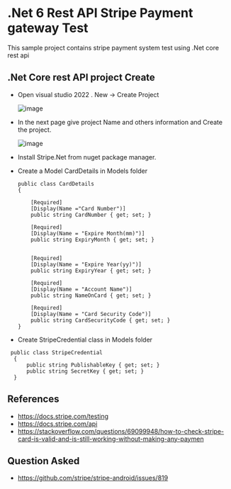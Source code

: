 # .Net 6 Rest API Stripe Payment gateway Test

This sample project contains stripe payment system test using .Net core rest api 

## .Net Core rest API project Create

 - Open visual studio 2022 . New -> Create Project

    ![image](https://github.com/rakib33/.Net_RestAPI_Stripe_Payment/assets/10026710/1e6a532c-fb4a-4870-b77b-aa630756284c)
 
 - In the next page give project Name and others information and Create the project. 

   ![image](https://github.com/rakib33/.Net_RestAPI_Stripe_Payment/assets/10026710/6b456a2b-32ad-4cfd-8071-30aa6e354c07)
 
 - Install Stripe.Net from nuget package manager.
 - Create a Model CardDetails in Models folder

    ```
    public class CardDetails
    { 

        [Required]      
        [Display(Name ="Card Number")]
        public string CardNumber { get; set; }

        [Required]       
        [Display(Name = "Expire Month(mm)")]
        public string ExpiryMonth { get; set; }


        [Required]
        [Display(Name = "Expire Year(yy)")]
        public string ExpiryYear { get; set; }

        [Required]
        [Display(Name = "Account Name")]
        public string NameOnCard { get; set; }

        [Required]      
        [Display(Name = "Card Security Code")]        
        public string CardSecurityCode { get; set; }
    }
   ```

  -  Create StripeCredential class in Models folder
  
   ```
    public class StripeCredential
     {
         public string PublishableKey { get; set; }
         public string SecretKey { get; set; }
     }

  ```


## References

- https://docs.stripe.com/testing
- https://docs.stripe.com/api
- https://stackoverflow.com/questions/69099948/how-to-check-stripe-card-is-valid-and-is-still-working-without-making-any-paymen 

## Question Asked
- https://github.com/stripe/stripe-android/issues/819
